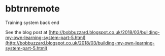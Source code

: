 # bbtrnremote
Training system back end

See the blog post at [http://bobbuzzard.blogspot.co.uk/2018/03/building-my-own-learning-system-part-5.html](http://bobbuzzard.blogspot.co.uk/2018/03/building-my-own-learning-system-part-5.html)
